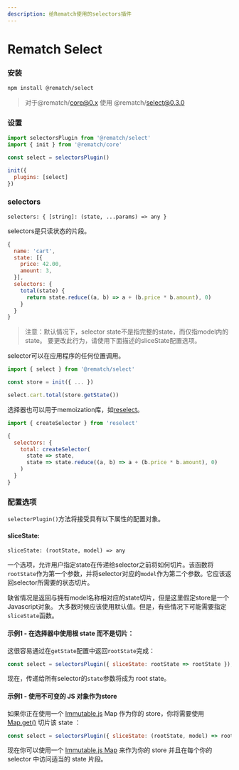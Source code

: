 ```yaml
---
description: 给Rematch使用的selectors插件
---
```


# Rematch Select

### 安装

```bash
npm install @rematch/select
```

> 对于@rematch/core@0.x 使用 @rematch/select@0.3.0

### 设置

```javascript
import selectorsPlugin from '@rematch/select'
import { init } from '@rematch/core'

const select = selectorsPlugin()

init({
  plugins: [select]
})
```

### selectors

`selectors: { [string]: (state, ...params) => any }`

selectors是只读状态的片段。

```javascript
{
  name: 'cart',
  state: [{
    price: 42.00,
    amount: 3,
  }],
  selectors: {
    total(state) {
      return state.reduce((a, b) => a + (b.price * b.amount), 0)
    }
  }
}
```

> 注意：默认情况下，selector state不是指完整的state，而仅指model内的state。 要更改此行为，请使用下面描述的sliceState配置选项。

selector可以在应用程序的任何位置调用。

```javascript
import { select } from '@rematch/select'

const store = init({ ... })

select.cart.total(store.getState())
```

选择器也可以用于memoization库，如[reselect](https://github.com/reactjs/reselect)。

```javascript
import { createSelector } from 'reselect'

{
  selectors: {
    total: createSelector(
      state => state,
      state => state.reduce((a, b) => a + (b.price * b.amount), 0)
    )
  }
}
```

### 配置选项

`selectorPlugin()`方法将接受具有以下属性的配置对象。

#### sliceState:

`sliceState: (rootState, model) => any`

一个选项，允许用户指定state在传递给selector之前将如何切片。该函数将`rootState`作为第一个参数，并将selector对应的`model`作为第二个参数。它应该返回selector所需要的状态切片。

缺省情况是返回与拥有model名称相对应的state切片，但是这里假定store是一个Javascript对象。 大多数时候应该使用默认值。但是，有些情况下可能需要指定`sliceState`函数。

#### 示例1 -  在选择器中使用根 state 而不是切片：

这很容易通过在`getState`配置中返回`rootState`完成：

```javascript
const select = selectorsPlugin({ sliceState: rootState => rootState });
```

现在，传递给所有selector的`state`参数将成为 root state。

#### 示例1 -  使用不可变的 JS 对象作为store

如果你正在使用一个 [Immutable.js](https://facebook.github.io/immutable-js/) Map 作为你的 store，你将需要使用 [Map.get\(\)](http://facebook.github.io/immutable-js/docs/#/Map/get) 切片该 state ：

```javascript
const select = selectorsPlugin({ sliceState: (rootState, model) => rootState.get(model.name) })
```

现在你可以使用一个 [Immutable.js Map](http://facebook.github.io/immutable-js/docs/#/Map) 来作为你的 store 并且在每个你的 selector 中访问适当的 state 片段。






